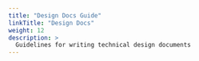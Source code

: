 ```yaml
---
title: "Design Docs Guide"
linkTitle: "Design Docs"
weight: 12
description: >
  Guidelines for writing technical design documents
---
```


